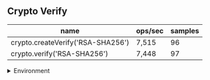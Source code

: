 ## Crypto Verify

|name|ops/sec|samples|
|-|-|-|
|crypto.createVerify('RSA-SHA256')|7,515|96|
|crypto.verify('RSA-SHA256')|7,448|97|


<details>
<summary>Environment</summary>

* __Machine:__ linux x64 | 4 vCPUs | 15.2GB Mem
* __Run:__ Fri May 03 2024 21:11:29 GMT+0000 (Coordinated Universal Time)
</details>

<!--
{"environment":{"platform":"linux","arch":"x64","cpus":4,"totalMemory":15.245216369628906},"benchmarks":[{"name":"crypto.createVerify('RSA-SHA256')","opsSec":7514.701878019139,"samples":4},{"name":"crypto.verify('RSA-SHA256')","opsSec":7448.157713601487,"samples":3}]}-->
